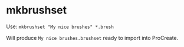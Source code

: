 mkbrushset
==========

Use: `mkbrushset "My nice brushes" *.brush`

Will produce `My nice brushes.brushset` ready to import into ProCreate.

